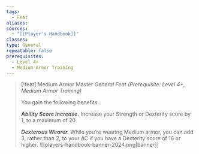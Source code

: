 ```yaml
---
tags:
  - Feat
aliases: 
sources:
  - "[[Player's Handbook]]"
classes: 
type: General
repeatable: false
prerequisites:
  - Level 4+
  - Medium Armor Training
---
```

>[!feat] Medium Armor Master
>_General Feat (Prerequisite: Level 4+, Medium Armor Training)_
>
>You gain the following benefits.
>
>**_Ability Score Increase._** Increase your Strength or Dexterity score by 1, to a maximum of 20.
>
>**_Dexterous Wearer._** While you’re wearing Medium armor, you can add 3, rather than 2, to your AC if you have a Dexterity score of 16 or higher.
![[players-handbook-banner-2024.png|banner]]